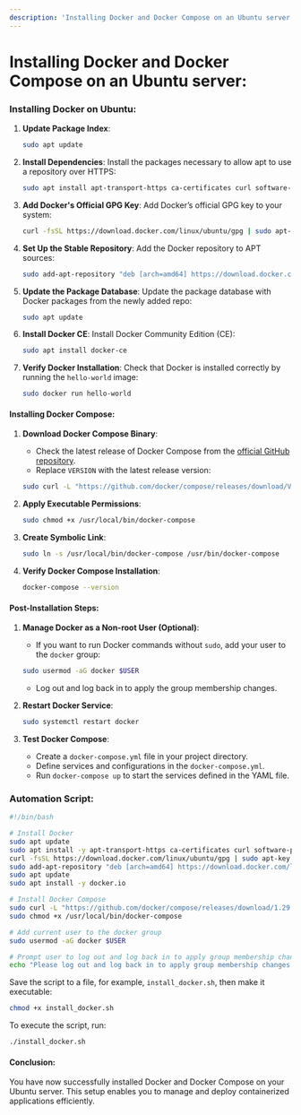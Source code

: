 ```yaml
---
description: 'Installing Docker and Docker Compose on an Ubuntu server:'
---
```


# Installing Docker and Docker Compose on an Ubuntu server:

### Installing Docker on Ubuntu:

1.  **Update Package Index**:&#x20;

    ```bash
    sudo apt update
    ```
2.  **Install Dependencies**: Install the packages necessary to allow apt to use a repository over HTTPS:

    ```bash
    sudo apt install apt-transport-https ca-certificates curl software-properties-common
    ```
3.  **Add Docker's Official GPG Key**: Add Docker’s official GPG key to your system:

    ```bash
    curl -fsSL https://download.docker.com/linux/ubuntu/gpg | sudo apt-key add -
    ```
4.  **Set Up the Stable Repository**: Add the Docker repository to APT sources:

    ```bash
    sudo add-apt-repository "deb [arch=amd64] https://download.docker.com/linux/ubuntu $(lsb_release -cs) stable"
    ```
5.  **Update the Package Database**: Update the package database with Docker packages from the newly added repo:

    ```bash
    sudo apt update
    ```
6.  **Install Docker CE**: Install Docker Community Edition (CE):

    ```bash
    sudo apt install docker-ce
    ```
7.  **Verify Docker Installation**: Check that Docker is installed correctly by running the `hello-world` image:

    ```bash
    sudo docker run hello-world
    ```

#### Installing Docker Compose:

1.  **Download Docker Compose Binary**:

    * Check the latest release of Docker Compose from the [official GitHub repository](https://github.com/docker/compose/releases).
    * Replace `VERSION` with the latest release version:

    ```bash
    sudo curl -L "https://github.com/docker/compose/releases/download/VERSION/docker-compose-$(uname -s)-$(uname -m)" -o /usr/local/bin/docker-compose
    ```
2.  **Apply Executable Permissions**:

    ```bash
    sudo chmod +x /usr/local/bin/docker-compose
    ```
3.  **Create Symbolic Link**:

    ```bash
    sudo ln -s /usr/local/bin/docker-compose /usr/bin/docker-compose
    ```
4.  **Verify Docker Compose Installation**:

    ```bash
    docker-compose --version
    ```

#### Post-Installation Steps:

1.  **Manage Docker as a Non-root User (Optional)**:

    * If you want to run Docker commands without `sudo`, add your user to the `docker` group:

    ```bash
    sudo usermod -aG docker $USER
    ```

    * Log out and log back in to apply the group membership changes.
2.  **Restart Docker Service**:

    ```bash
    sudo systemctl restart docker
    ```
3.  **Test Docker Compose**:

    * Create a `docker-compose.yml` file in your project directory.
    * Define services and configurations in the `docker-compose.yml`.
    * Run `docker-compose up` to start the services defined in the YAML file.



### Automation Script:&#x20;

```bash
#!/bin/bash

# Install Docker
sudo apt update
sudo apt install -y apt-transport-https ca-certificates curl software-properties-common
curl -fsSL https://download.docker.com/linux/ubuntu/gpg | sudo apt-key add -
sudo add-apt-repository "deb [arch=amd64] https://download.docker.com/linux/ubuntu $(lsb_release -cs) stable"
sudo apt update
sudo apt install -y docker.io

# Install Docker Compose
sudo curl -L "https://github.com/docker/compose/releases/download/1.29.2/docker-compose-$(uname -s)-$(uname -m)" -o /usr/local/bin/docker-compose
sudo chmod +x /usr/local/bin/docker-compose

# Add current user to the docker group
sudo usermod -aG docker $USER

# Prompt user to log out and log back in to apply group membership changes
echo "Please log out and log back in to apply group membership changes."
```

Save the script to a file, for example, `install_docker.sh`, then make it executable:

```bash
chmod +x install_docker.sh
```

To execute the script, run:

```bash
./install_docker.sh
```

####

#### Conclusion:

You have now successfully installed Docker and Docker Compose on your Ubuntu server. This setup enables you to manage and deploy containerized applications efficiently.&#x20;
